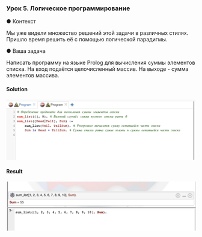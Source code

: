 ### Урок 5. Логическое программирование


● Контекст
<p>Мы уже видели множество решений этой задачи в различных
стилях. Пришло время решить её с помощью логической
парадигмы.</p>
● Ваша задача
<p>Написать программу на языке Prolog для вычисления суммы
элементов списка. На вход подаётся целочисленный массив.
На выходе - сумма элементов массива.</p>

#### Solution
![image](image1.png)
#### Result
![image](image2.png)
